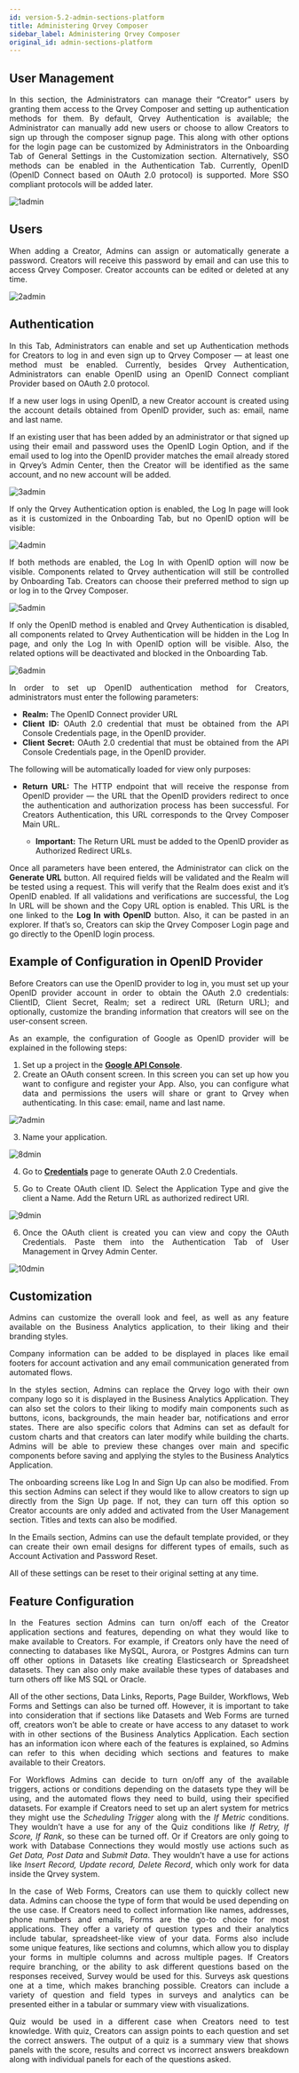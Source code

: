 ```yaml
---
id: version-5.2-admin-sections-platform
title: Administering Qrvey Composer
sidebar_label: Administering Qrvey Composer
original_id: admin-sections-platform
---
```


<div style="text-align: justify">

##  User Management

In this section, the Administrators can manage their “Creator” users by granting them access to the Qrvey Composer and setting up authentication methods for them. By default, Qrvey Authentication is available; the Administrator can manually add new users or choose to allow Creators to sign up through the composer signup page. This along with other options for the login page can be customized by Administrators in the Onboarding Tab of General Settings in the Customization section. 
Alternatively, SSO methods can be enabled in the Authentication Tab. Currently, OpenID (OpenID Connect based on OAuth 2.0 protocol) is supported. More SSO compliant protocols will be added later. 

![1admin](https://s3.amazonaws.com/cdn.qrvey.com/documentation_assets/admin/Administering+Qrvey+Composer/user_management.png#thumbnail-80)


## Users
When adding a Creator, Admins can assign or automatically generate a password. Creators will receive this password by email and can use this to access Qrvey Composer. Creator accounts can be edited or deleted at any time.

![2admin](https://s3.amazonaws.com/cdn.qrvey.com/documentation_assets/admin/Administering+Qrvey+Composer/new_user.png#thumbnail-80)


## Authentication
In this Tab, Administrators can enable and set up Authentication methods for Creators to log in and even sign up to Qrvey Composer — at least one method must be enabled. Currently, besides Qrvey Authentication, Administrators can enable OpenID using an OpenID Connect compliant Provider based on OAuth 2.0 protocol. 

If a new user logs in using OpenID, a new Creator account is created using the account details obtained from OpenID provider, such as: email, name and last name. 

If an existing user that has been added by an administrator or that signed up using their email and password uses the OpenID Login Option, and if the email used to log into the OpenID provider matches the email already stored in Qrvey’s Admin Center, then the Creator will be identified as the same account, and no new account will be added.

![3admin](https://s3.amazonaws.com/cdn.qrvey.com/documentation_assets/admin/Administering+Qrvey+Composer/um.png#thumbnail-80)

If only the Qrvey Authentication option is enabled, the Log In page will look as it is customized in the Onboarding Tab, but no OpenID option will be visible: 


![4admin](https://s3.amazonaws.com/cdn.qrvey.com/documentation_assets/admin/Administering+Qrvey+Composer/custom.png#thumbnail-80)


If both methods are enabled, the Log In with OpenID option will now be visible. Components related to Qrvey authentication will still be controlled by Onboarding Tab. Creators can choose their preferred method to sign up or log in to the Qrvey Composer.

![5admin](https://s3.amazonaws.com/cdn.qrvey.com/documentation_assets/admin/Administering+Qrvey+Composer/custom2.png#thumbnail-80)

If only the OpenID method is enabled and Qrvey Authentication is disabled, all components related to Qrvey Authentication will be hidden in the Log In page, and only the Log In with OpenID option will be visible. Also, the related options will be deactivated and blocked in the Onboarding Tab. 

![6admin](https://s3.amazonaws.com/cdn.qrvey.com/documentation_assets/admin/Administering+Qrvey+Composer/custom3.png#thumbnail-80)


In order to set up OpenID authentication method for Creators, administrators must enter the following parameters: 

* **Realm:** The OpenID Connect provider URL 
* **Client ID:** OAuth 2.0 credential that must be obtained from the API Console Credentials page, in the OpenID provider. 
* **Client Secret:** OAuth 2.0 credential that must be obtained from the API Console Credentials page, in the OpenID provider.

The following will be automatically loaded for view only purposes: 
* **Return URL:** The HTTP endpoint that will receive the response from OpenID provider — the URL that the OpenID providers redirect to once the authentication and authorization process has been successful. For Creators Authentication, this URL corresponds to the Qrvey Composer Main URL.
   
   * **Important:** The Return URL must be added to the OpenID provider as Authorized Redirect URLs. 

Once all parameters have been entered, the Administrator can click on the **Generate URL** button. All required fields will be validated and the Realm will be tested using a request. This will verify that the Realm does exist and it’s OpenID enabled. If all validations and verifications are successful, the Log In URL will be shown and the Copy URL option is enabled. This URL is the one linked to the **Log In with OpenID** button. Also, it can be pasted in an explorer. If that’s so, Creators can skip the Qrvey Composer Login page and go directly to the OpenID login process.


## Example of Configuration in OpenID Provider 
Before Creators can use the OpenID provider to log in, you must set up your OpenID provider account in order to obtain the OAuth 2.0 credentials: ClientID, Client Secret, Realm; set a redirect URL (Return URL); and optionally, customize the branding information that creators will see on the user-consent screen. 

As an example, the configuration of Google as OpenID provider will be explained in the following steps:
1. Set up a project in the <a href="https://console.developers.google.com/ "> <strong>
Google API Console</strong></a>.
2. Create an OAuth consent screen. In this screen you can set up how you want to configure and register your App. Also, you can configure what data and permissions the users will share or grant to Qrvey when authenticating. In this case: email, name and last name. 

![7admin](https://s3.amazonaws.com/cdn.qrvey.com/documentation_assets/admin/Administering+Qrvey+Composer/oauth.png#thumbnail-80)


3. Name your application.

![8dmin](https://s3.amazonaws.com/cdn.qrvey.com/documentation_assets/admin/Administering+Qrvey+Composer/oauth_name.png#thumbnail-80)

4. Go to <a href="https://console.developers.google.com/apis/credentials"> <strong>Credentials</strong></a> page to generate OAuth 2.0 Credentials. 

5. Go to Create OAuth client ID. Select the Application Type and give the client a Name. Add the Return URL as authorized redirect URI.

![9dmin](https://s3.amazonaws.com/cdn.qrvey.com/documentation_assets/admin/Administering+Qrvey+Composer/oauth_clientid.png#thumbnail-80)


6. Once the OAuth client is created you can view and copy the OAuth Credentials. Paste them into the Authentication Tab of User Management in Qrvey Admin Center. 

![10dmin](https://s3.amazonaws.com/cdn.qrvey.com/documentation_assets/admin/Administering+Qrvey+Composer/oauth_clientcreated.png#thumbnail-80)


## Customization

Admins can customize the overall look and feel, as well as any feature available on the Business Analytics application, to their liking and their branding styles. 

Company information can be added to be displayed in places like email footers for account activation and any email communication generated from automated flows. 

In the styles section, Admins can replace the Qrvey logo with their own company logo so it is displayed in the Business Analytics Application. They can also set the colors to their liking to modify main components such as buttons, icons, backgrounds, the main header bar, notifications and error states. There are also specific colors that Admins can set as default for custom charts and that creators can later modify while building the charts. Admins will be able to preview these changes over main and specific components before saving and applying the styles to the Business Analytics Application. 

The onboarding screens like Log In and Sign Up can also be modified. From this section Admins can select if they would like to allow creators to sign up directly from the Sign Up page. If not, they can turn off this option so Creator accounts are only added and activated from the User Management section. Titles and texts can also be modified. 

In the Emails section, Admins can use the default template provided, or they can create their own email designs for different types of emails, such as Account Activation and Password Reset. 

All of these settings can be reset to their original setting at any time.

## Feature Configuration

In the Features section Admins can turn on/off each of the Creator application sections and features, depending on what they would like to make available to Creators. For example, if Creators only have the need of connecting to databases like MySQL, Aurora, or Postgres Admins can turn off other options in Datasets like creating Elasticsearch or Spreadsheet datasets. They can also only make available these types of databases and turn others off like MS SQL or Oracle. 

All of the other sections, Data Links, Reports, Page Builder, Workflows, Web Forms and Settings can also be turned off. However, it is important to take into consideration that if sections like Datasets and Web Forms are turned off, creators won’t be able to create or have access to any dataset to work with in other sections of the Business Analytics Application. Each section has an information icon where each of the features is explained, so Admins can refer to this when deciding which sections and features to make available to their Creators. 

For Workflows Admins can decide to turn on/off any of the available triggers, actions or conditions depending on the datasets type they will be using, and the automated flows they need to build, using their specified datasets. For example if Creators need to set up an alert system for metrics they might use the _Scheduling Trigger_ along with the _If Metric_ conditions. They wouldn’t have a use for any of the Quiz conditions like _If Retry, If Score, If Rank_, so these can be turned off. Or if Creators are only going to work with Database Connections they would mostly use actions such as _Get Data, Post Data_ and _Submit Data_. They wouldn’t have a use for actions like _Insert Record, Update record, Delete Record_, which only work for data inside the Qrvey system. 

In the case of Web Forms, Creators can use them to quickly collect new data. Admins can choose the type of form that would be used depending on the use case. If Creators need to collect information like names, addresses, phone numbers and emails, Forms are the go-to choice for most applications. They offer a variety of question types and their analytics include tabular, spreadsheet-like view of your data.  Forms also include some unique features, like sections and columns, which allow you to display your forms in multiple columns and across multiple pages. If Creators require branching, or the ability to ask different questions based on the responses received, Survey would be used for this.  Surveys ask questions one at a time, which makes branching possible.  Creators can include a variety of question and field types in surveys and analytics can be presented either in a tabular or summary view with visualizations.

Quiz would be used in a different case when Creators need to test knowledge. With quiz, Creators can assign points to each question and set the correct answers. The output of a quiz is a summary view that shows panels with the score, results and correct vs incorrect answers breakdown along with individual panels for each of the questions asked. 